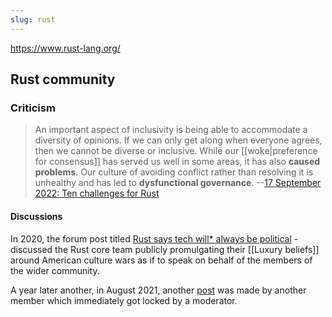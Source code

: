 ```yaml
---
slug: rust
---
```


https://www.rust-lang.org/

## Rust community

### Criticism

> An important aspect of inclusivity is being able to accommodate a diversity of opinions. If we can only get along when everyone agrees, then we cannot be diverse or inclusive. While our [[woke|preference for consensus]] has served us well in some areas, it has also **caused problems**. Our culture of avoiding conflict rather than resolving it is unhealthy and has led to **dysfunctional governance**. --[17 September 2022: Ten challenges for Rust](https://www.ncameron.org/blog/ten-challenges-for-rust/)

#### Discussions

In 2020, the forum post titled [Rust says tech will* always be political](https://users.rust-lang.org/t/rust-says-tech-will-always-be-political/43627) - discussed the Rust core team publicly promulgating their [[Luxury beliefs]] around American culture wars as if to speak on behalf of the members of the wider community.

A year later another, in August 2021, another [post](https://users.rust-lang.org/t/worries-about-tech-always-being-political-statement-by-rust-team/63272?u=srid) was made by another member which immediately got locked by a moderator.

